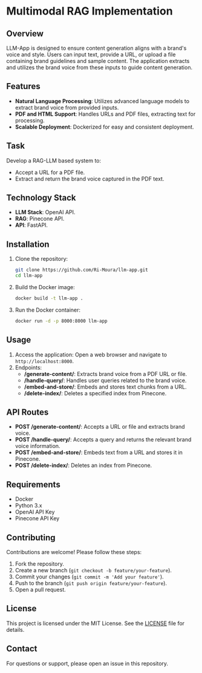 # Multimodal RAG Implementation

## Overview
LLM-App is designed to ensure content generation aligns with a brand's voice and style. Users can input text, provide a URL, or upload a file containing brand guidelines and sample content. The application extracts and utilizes the brand voice from these inputs to guide content generation.

## Features
- **Natural Language Processing**: Utilizes advanced language models to extract brand voice from provided inputs.
- **PDF and HTML Support**: Handles URLs and PDF files, extracting text for processing.
- **Scalable Deployment**: Dockerized for easy and consistent deployment.

## Task
Develop a RAG-LLM based system to:
- Accept a URL for a PDF file.
- Extract and return the brand voice captured in the PDF text.

## Technology Stack
- **LLM Stack**: OpenAI API.
- **RAG**: Pinecone API.
- **API**: FastAPI.

## Installation
1. Clone the repository:
    ```bash
    git clone https://github.com/Ri-Moura/llm-app.git
    cd llm-app
    ```
2. Build the Docker image:
    ```bash
    docker build -t llm-app .
    ```
3. Run the Docker container:
    ```bash
    docker run -d -p 8000:8000 llm-app
    ```

## Usage
1. Access the application:
    Open a web browser and navigate to `http://localhost:8000`.
2. Endpoints:
    - **/generate-content/**: Extracts brand voice from a PDF URL or file.
    - **/handle-query/**: Handles user queries related to the brand voice.
    - **/embed-and-store/**: Embeds and stores text chunks from a URL.
    - **/delete-index/**: Deletes a specified index from Pinecone.

## API Routes
- **POST /generate-content/**: Accepts a URL or file and extracts brand voice.
- **POST /handle-query/**: Accepts a query and returns the relevant brand voice information.
- **POST /embed-and-store/**: Embeds text from a URL and stores it in Pinecone.
- **POST /delete-index/**: Deletes an index from Pinecone.

## Requirements
- Docker
- Python 3.x
- OpenAI API Key
- Pinecone API Key

## Contributing
Contributions are welcome! Please follow these steps:
1. Fork the repository.
2. Create a new branch (`git checkout -b feature/your-feature`).
3. Commit your changes (`git commit -m 'Add your feature'`).
4. Push to the branch (`git push origin feature/your-feature`).
5. Open a pull request.

## License
This project is licensed under the MIT License. See the [LICENSE](LICENSE) file for details.

## Contact
For questions or support, please open an issue in this repository.
